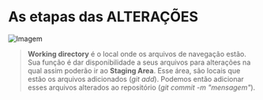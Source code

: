 # As etapas das ALTERAÇÕES

![Imagem](https://d2v0x26thbzlwf.cloudfront.net/prod/190/img/rId5vy54ke00.5h3.png)

> **Working directory** é o local onde os arquivos de navegação estão. Sua função é dar disponibilidade a seus arquivos para alterações na qual assim poderão ir ao **Staging Area**. Esse área, são locais que estão os arquivos adicionados (*git add*). Podemos então adicionar esses arquivos alterados ao repositório (*git commit -m "mensagem"*).











<!--stackedit_data:
eyJoaXN0b3J5IjpbMTA2NTM3MjU2LC03NjAwOTUwODYsNDY5OT
k1MDE4LC02MTMxMjczODYsMTE4MzczNDEyMl19
-->